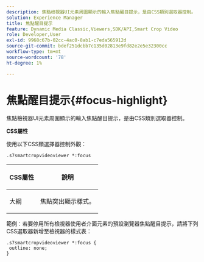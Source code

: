 ```yaml
---
description: 焦點檢視器UI元素周圍顯示的輸入焦點醒目提示，是由CSS類別選取器控制。
solution: Experience Manager
title: 焦點醒目提示
feature: Dynamic Media Classic,Viewers,SDK/API,Smart Crop Video
role: Developer,User
exl-id: 9968c67b-02cc-4ac0-8ab1-c7eda565912d
source-git-commit: bdef251dcbb7c135d02813e9fd82e2e5e32300cc
workflow-type: tm+mt
source-wordcount: '78'
ht-degree: 1%

---
```


# 焦點醒目提示{#focus-highlight}

焦點檢視器UI元素周圍顯示的輸入焦點醒目提示，是由CSS類別選取器控制。

<!--<a id="section_061E550C1C1D4DB2BD663A898895B38C"></a>-->

**CSS屬性**

使用以下CSS類選擇器控制外觀：

```
.s7smartcropvideoviewer *:focus
```

<table id="table_94EE3F5BBE4547C0B4943471CEE7EDE4"> 
 <thead> 
  <tr> 
   <th colname="col1" class="entry"> <p> CSS屬性 </p> </th> 
   <th colname="col2" class="entry"> <p>說明 </p> </th> 
  </tr> 
 </thead>
 <tbody> 
  <tr> 
   <td colname="col1"> <p> <span class="codeph"> 大綱 </span> </p> </td> 
   <td colname="col2"> <p>焦點突出顯示樣式。 </p> </td> 
  </tr> 
 </tbody> 
</table>

範例：若要停用所有檢視器使用者介面元素的預設瀏覽器焦點醒目提示，請將下列CSS選取器新增至檢視器的樣式表：

```
.s7smartcropvideoviewer *:focus { 
 outline: none; 
}
```
